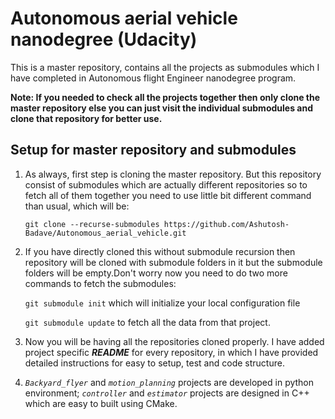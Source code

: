 # Autonomous aerial vehicle nanodegree (Udacity) #

This is a master repository, contains all the projects as submodules which I have completed in Autonomous flight Engineer
nanodegree program.

**Note: If you needed to check all the projects together then only clone the master repository else you can just visit 
the individual submodules and clone that repository for better use.**

## Setup for master repository and submodules ##
1. As always, first step is cloning the master repository. But this repository consist of submodules which are 
actually different repositories so to fetch all of them together you need to use little bit different command 
than usual, which will be:

    `git clone --recurse-submodules https://github.com/Ashutosh-Badave/Autonomous_aerial_vehicle.git`

2. If you have directly cloned this without submodule recursion then repository will be cloned with submodule folders 
in it but the submodule folders will be empty.Don't worry now you need to do two more commands to fetch the submodules:
    
    `git submodule init` which will initialize your local configuration file
    
    `git submodule update` to fetch all the data from that project. 

3. Now you will be having all the repositories cloned properly. I have added project specific **_README_** for every 
repository, in which I have provided detailed instructions for easy to setup, test and code structure.

4. *`Backyard_flyer`* and *`motion_planning`* projects are developed in python environment; *`controller`* and 
*`estimator`* projects are designed in C++ which are easy to built using CMake. 

 


